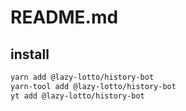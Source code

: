 # README.md

    

## install

```bash
yarn add @lazy-lotto/history-bot
yarn-tool add @lazy-lotto/history-bot
yt add @lazy-lotto/history-bot
```

